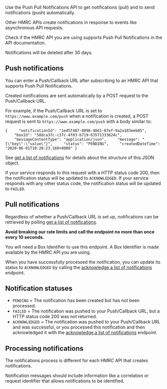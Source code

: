 Use the Push Pull Notifications API to get notifications (pull) and to send notifications (push) automatically.

Other HMRC APIs create notifications in response to events like asynchronous API requests.

Check if the HMRC API you are using supports Push Pull Notifications in the API documentation.

Notifications will be deleted after 30 days.

## Push notifications

You can enter a Push/Callback URL after subscribing to an HMRC API that supports Push Pull Notifications. 

Created notifications are sent automatically by a POST request to the Push/Callback URL. 

For example, if the Push/Callback URL is set to `https://www.example.com/push` when a notification is created, a POST
request is sent to `https://www.example.com/push` with a body similar to:

`{
    "notificationId": "1ed5f407-8096-40d1-87ef-9a2a103eeb85",
    "boxId": "50dca3fc-c37c-4f03-b719-63571333624c",
    "messageContentType": "application/json",
    "message": "{\"key\":\"value\"}",
    "status": "PENDING",
    "createdDateTime": "2020-06-01T10:20:23.160+0000"
}
`

See <a href="#_get-a-list-of-notifications_get_accordion">get a list of notifications</a> for details about the
structure of this JSON object.

If your service responds to this request with a HTTP status code 200, then the notification status will be updated
to `ACKNOWLEDGED`. If your service responds with any other status code, the notification status will be updated to
`FAILED`.

## Pull notifications

Regardless of whether a Push/Callback URL is set up, notifications can be retrieved by polling
<a href="#_get-a-list-of-notifications_get_accordion">get a list of notifications</a>.

**Avoid breaking our rate limits and call the endpoint no more than once every 10 seconds.**

You will need a Box Identifier to use this endpoint. A Box Identifier is made available by the HMRC API you are using.

When you have successfully processed the notification, you can update its status to `ACKNOWLEDGED` by calling the 
<a href="#_acknowledge-a-list-of-notifications_get_accordion">acknowledge a list of notifications</a> endpoint.

## Notification statuses

* `PENDING` = The notification has been created but has not been processed.
* `FAILED` = The notification was pushed to your Push/Callback URL, but a HTTP status code 200 was not returned.
* `ACKNOWLEDGED` = The notification was pushed to your Push/Callback URL and was successful, or you processed this 
notification and then acknowledged it with the <a href="#_acknowledge-a-list-of-notifications_get_accordion">acknowledge 
a list of notifications</a> endpoint.

## Processing notifications

The notifications process is different for each HMRC API that creates notifications. 

Notification messages should include information like a correlation or request identifier that allows notifications to
be identified.
